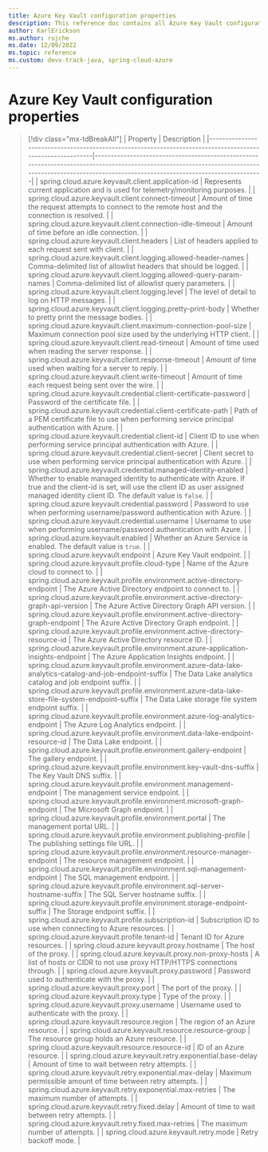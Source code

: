 ```yaml
---
title: Azure Key Vault configuration properties
description: This reference doc contains all Azure Key Vault configuration properties.
author: KarlErickson
ms.author: rujche
ms.date: 12/09/2022
ms.topic: reference
ms.custom: devx-track-java, spring-cloud-azure
---
```


# Azure Key Vault configuration properties

> [!div class="mx-tdBreakAll"]
> | Property                                                                                                  | Description                                                                                                                                                                                        |
> |-----------------------------------------------------------------------------------------------------------|----------------------------------------------------------------------------------------------------------------------------------------------------------------------------------------------------|
> | spring.cloud.azure.keyvault.client.application-id                                                         | Represents current application and is used for telemetry/monitoring purposes.                                                                                                                      |
> | spring.cloud.azure.keyvault.client.connect-timeout                                                        | Amount of time the request attempts to connect to the remote host and the connection is resolved.                                                                                                  |
> | spring.cloud.azure.keyvault.client.connection-idle-timeout                                                | Amount of time before an idle connection.                                                                                                                                                          |
> | spring.cloud.azure.keyvault.client.headers                                                                | List of headers applied to each request sent with client.                                                                                                                                          |
> | spring.cloud.azure.keyvault.client.logging.allowed-header-names                                           | Comma-delimited list of allowlist headers that should be logged.                                                                                                                                   |
> | spring.cloud.azure.keyvault.client.logging.allowed-query-param-names                                      | Comma-delimited list of allowlist query parameters.                                                                                                                                                |
> | spring.cloud.azure.keyvault.client.logging.level                                                          | The level of detail to log on HTTP messages.                                                                                                                                                       |
> | spring.cloud.azure.keyvault.client.logging.pretty-print-body                                              | Whether to pretty print the message bodies.                                                                                                                                                        |
> | spring.cloud.azure.keyvault.client.maximum-connection-pool-size                                           | Maximum connection pool size used by the underlying HTTP client.                                                                                                                                   |
> | spring.cloud.azure.keyvault.client.read-timeout                                                           | Amount of time used when reading the server response.                                                                                                                                              |
> | spring.cloud.azure.keyvault.client.response-timeout                                                       | Amount of time used when waiting for a server to reply.                                                                                                                                            |
> | spring.cloud.azure.keyvault.client.write-timeout                                                          | Amount of time each request being sent over the wire.                                                                                                                                              |
> | spring.cloud.azure.keyvault.credential.client-certificate-password                                        | Password of the certificate file.                                                                                                                                                                  |
> | spring.cloud.azure.keyvault.credential.client-certificate-path                                            | Path of a PEM certificate file to use when performing service principal authentication with Azure.                                                                                                 |
> | spring.cloud.azure.keyvault.credential.client-id                                                          | Client ID to use when performing service principal authentication with Azure.                                                                                                                      |
> | spring.cloud.azure.keyvault.credential.client-secret                                                      | Client secret to use when performing service principal authentication with Azure.                                                                                                                  |
> | spring.cloud.azure.keyvault.credential.managed-identity-enabled                                           | Whether to enable managed identity to authenticate with Azure. If true and the client-id is set, will use the client ID as user assigned managed identity client ID. The default value is `false`. |
> | spring.cloud.azure.keyvault.credential.password                                                           | Password to use when performing username/password authentication with Azure.                                                                                                                       |
> | spring.cloud.azure.keyvault.credential.username                                                           | Username to use when performing username/password authentication with Azure.                                                                                                                       |
> | spring.cloud.azure.keyvault.enabled                                                                       | Whether an Azure Service is enabled. The default value is `true`.                                                                                                                                  |
> | spring.cloud.azure.keyvault.endpoint                                                                      | Azure Key Vault endpoint.                                                                                                                                                                          |
> | spring.cloud.azure.keyvault.profile.cloud-type                                                            | Name of the Azure cloud to connect to.                                                                                                                                                             |
> | spring.cloud.azure.keyvault.profile.environment.active-directory-endpoint                                 | The Azure Active Directory endpoint to connect to.                                                                                                                                                 |
> | spring.cloud.azure.keyvault.profile.environment.active-directory-graph-api-version                        | The Azure Active Directory Graph API version.                                                                                                                                                      |
> | spring.cloud.azure.keyvault.profile.environment.active-directory-graph-endpoint                           | The Azure Active Directory Graph endpoint.                                                                                                                                                         |
> | spring.cloud.azure.keyvault.profile.environment.active-directory-resource-id                              | The Azure Active Directory resource ID.                                                                                                                                                            |
> | spring.cloud.azure.keyvault.profile.environment.azure-application-insights-endpoint                       | The Azure Application Insights endpoint.                                                                                                                                                           |
> | spring.cloud.azure.keyvault.profile.environment.azure-data-lake-analytics-catalog-and-job-endpoint-suffix | The Data Lake analytics catalog and job endpoint suffix.                                                                                                                                           |
> | spring.cloud.azure.keyvault.profile.environment.azure-data-lake-store-file-system-endpoint-suffix         | The Data Lake storage file system endpoint suffix.                                                                                                                                                 |
> | spring.cloud.azure.keyvault.profile.environment.azure-log-analytics-endpoint                              | The Azure Log Analytics endpoint.                                                                                                                                                                  |
> | spring.cloud.azure.keyvault.profile.environment.data-lake-endpoint-resource-id                            | The Data Lake endpoint.                                                                                                                                                                            |
> | spring.cloud.azure.keyvault.profile.environment.gallery-endpoint                                          | The gallery endpoint.                                                                                                                                                                              |
> | spring.cloud.azure.keyvault.profile.environment.key-vault-dns-suffix                                      | The Key Vault DNS suffix.                                                                                                                                                                          |
> | spring.cloud.azure.keyvault.profile.environment.management-endpoint                                       | The management service endpoint.                                                                                                                                                                   |
> | spring.cloud.azure.keyvault.profile.environment.microsoft-graph-endpoint                                  | The Microsoft Graph endpoint.                                                                                                                                                                      |
> | spring.cloud.azure.keyvault.profile.environment.portal                                                    | The management portal URL.                                                                                                                                                                         |
> | spring.cloud.azure.keyvault.profile.environment.publishing-profile                                        | The publishing settings file URL.                                                                                                                                                                  |
> | spring.cloud.azure.keyvault.profile.environment.resource-manager-endpoint                                 | The resource management endpoint.                                                                                                                                                                  |
> | spring.cloud.azure.keyvault.profile.environment.sql-management-endpoint                                   | The SQL management endpoint.                                                                                                                                                                       |
> | spring.cloud.azure.keyvault.profile.environment.sql-server-hostname-suffix                                | The SQL Server hostname suffix.                                                                                                                                                                    |
> | spring.cloud.azure.keyvault.profile.environment.storage-endpoint-suffix                                   | The Storage endpoint suffix.                                                                                                                                                                       |
> | spring.cloud.azure.keyvault.profile.subscription-id                                                       | Subscription ID to use when connecting to Azure resources.                                                                                                                                         |
> | spring.cloud.azure.keyvault.profile.tenant-id                                                             | Tenant ID for Azure resources.                                                                                                                                                                     |
> | spring.cloud.azure.keyvault.proxy.hostname                                                                | The host of the proxy.                                                                                                                                                                             |
> | spring.cloud.azure.keyvault.proxy.non-proxy-hosts                                                         | A list of hosts or CIDR to not use proxy HTTP/HTTPS connections through.                                                                                                                           |
> | spring.cloud.azure.keyvault.proxy.password                                                                | Password used to authenticate with the proxy.                                                                                                                                                      |
> | spring.cloud.azure.keyvault.proxy.port                                                                    | The port of the proxy.                                                                                                                                                                             |
> | spring.cloud.azure.keyvault.proxy.type                                                                    | Type of the proxy.                                                                                                                                                                                 |
> | spring.cloud.azure.keyvault.proxy.username                                                                | Username used to authenticate with the proxy.                                                                                                                                                      |
> | spring.cloud.azure.keyvault.resource.region                                                               | The region of an Azure resource.                                                                                                                                                                   |
> | spring.cloud.azure.keyvault.resource.resource-group                                                       | The resource group holds an Azure resource.                                                                                                                                                        |
> | spring.cloud.azure.keyvault.resource.resource-id                                                          | ID of an Azure resource.                                                                                                                                                                           |
> | spring.cloud.azure.keyvault.retry.exponential.base-delay                                                  | Amount of time to wait between retry attempts.                                                                                                                                                     |
> | spring.cloud.azure.keyvault.retry.exponential.max-delay                                                   | Maximum permissible amount of time between retry attempts.                                                                                                                                         |
> | spring.cloud.azure.keyvault.retry.exponential.max-retries                                                 | The maximum number of attempts.                                                                                                                                                                    |
> | spring.cloud.azure.keyvault.retry.fixed.delay                                                             | Amount of time to wait between retry attempts.                                                                                                                                                     |
> | spring.cloud.azure.keyvault.retry.fixed.max-retries                                                       | The maximum number of attempts.                                                                                                                                                                    |
> | spring.cloud.azure.keyvault.retry.mode                                                                    | Retry backoff mode.                                                                                                                                                                                |
